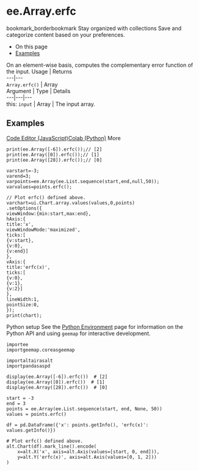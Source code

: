  
#  ee.Array.erfc
bookmark_borderbookmark Stay organized with collections  Save and categorize content based on your preferences.
  * On this page
  * [Examples](https://developers.google.com/earth-engine/apidocs/ee-array-erfc#examples)


On an element-wise basis, computes the complementary error function of the input.
Usage | Returns  
---|---  
`Array.erfc()` | Array  
Argument | Type | Details  
---|---|---  
this: `input` | Array | The input array.  
## Examples
[Code Editor (JavaScript)](https://developers.google.com/earth-engine/apidocs/ee-array-erfc#code-editor-javascript-sample)[Colab (Python)](https://developers.google.com/earth-engine/apidocs/ee-array-erfc#colab-python-sample) More
```
print(ee.Array([-6]).erfc());// [2]
print(ee.Array([0]).erfc());// [1]
print(ee.Array([28]).erfc());// [0]

varstart=-3;
varend=3;
varpoints=ee.Array(ee.List.sequence(start,end,null,50));
varvalues=points.erfc();

// Plot erfc() defined above.
varchart=ui.Chart.array.values(values,0,points)
.setOptions({
viewWindow:{min:start,max:end},
hAxis:{
title:'x',
viewWindowMode:'maximized',
ticks:[
{v:start},
{v:0},
{v:end}]
},
vAxis:{
title:'erfc(x)',
ticks:[
{v:0},
{v:1},
{v:2}]
},
lineWidth:1,
pointSize:0,
});
print(chart);
```
Python setup
See the [ Python Environment](https://developers.google.com/earth-engine/guides/python_install) page for information on the Python API and using `geemap` for interactive development.
```
importee
importgeemap.coreasgeemap
```
```
importaltairasalt
importpandasaspd

display(ee.Array([-6]).erfc())  # [2]
display(ee.Array([0]).erfc())  # [1]
display(ee.Array([28]).erfc())  # [0]

start = -3
end = 3
points = ee.Array(ee.List.sequence(start, end, None, 50))
values = points.erfc()

df = pd.DataFrame({'x': points.getInfo(), 'erfc(x)': values.getInfo()})

# Plot erfc() defined above.
alt.Chart(df).mark_line().encode(
    x=alt.X('x', axis=alt.Axis(values=[start, 0, end])),
    y=alt.Y('erfc(x)', axis=alt.Axis(values=[0, 1, 2]))
)
```

